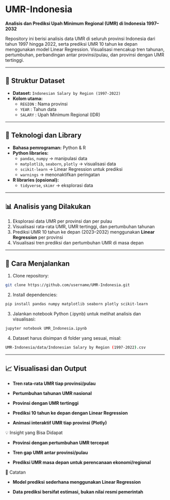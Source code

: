# UMR-Indonesia

**Analisis dan Prediksi Upah Minimum Regional (UMR) di Indonesia 1997–2032**  

Repository ini berisi analisis data UMR di seluruh provinsi Indonesia dari tahun 1997 hingga 2022, serta prediksi UMR 10 tahun ke depan menggunakan model Linear Regression. Visualisasi mencakup tren tahunan, pertumbuhan, perbandingan antar provinsi/pulau, dan provinsi dengan UMR tertinggi.

---

## 📂 Struktur Dataset

- **Dataset:** `Indonesian Salary by Region (1997-2022)`
- **Kolom utama:**
  - `REGION` : Nama provinsi
  - `YEAR` : Tahun data
  - `SALARY` : Upah Minimum Regional (IDR)

---

## 🔧 Teknologi dan Library

- **Bahasa pemrograman:** Python & R  
- **Python libraries:**
  - `pandas`, `numpy` → manipulasi data  
  - `matplotlib`, `seaborn`, `plotly` → visualisasi data  
  - `scikit-learn` → Linear Regression untuk prediksi  
  - `warnings` → menonaktifkan peringatan  
- **R libraries (opsional):**
  - `tidyverse`, `skimr` → eksplorasi data

---

## 📊 Analisis yang Dilakukan

1. Eksplorasi data UMR per provinsi dan per pulau  
2. Visualisasi rata-rata UMR, UMR tertinggi, dan pertumbuhan tahunan  
3. Prediksi UMR 10 tahun ke depan (2023–2032) menggunakan **Linear Regression** per provinsi  
4. Visualisasi tren prediksi dan pertumbuhan UMR di masa depan  

---

## 🔄 Cara Menjalankan

1. Clone repository:

```bash
git clone https://github.com/username/UMR-Indonesia.git
```

2. Install dependencies:

```bash 
pip install pandas numpy matplotlib seaborn plotly scikit-learn
```


3. Jalankan notebook Python (.ipynb) untuk melihat analisis dan visualisasi:

```bash
jupyter notebook UMR_Indonesia.ipynb
```

4. Dataset harus disimpan di folder yang sesuai, misal:

```bash
UMR-Indonesia/data/Indonesian Salary by Region (1997-2022).csv
```

---
## 📈 Visualisasi dan Output

- **Tren rata-rata UMR tiap provinsi/pulau**

- **Pertumbuhan tahunan UMR nasional**

- **Provinsi dengan UMR tertinggi**

- **Prediksi 10 tahun ke depan dengan Linear Regression**

- **Animasi interaktif UMR tiap provinsi (Plotly)**

💡 Insight yang Bisa Didapat

- **Provinsi dengan pertumbuhan UMR tercepat**

- **Tren gap UMR antar provinsi/pulau**

- **Prediksi UMR masa depan untuk perencanaan ekonomi/regional**

📌 Catatan

- **Model prediksi sederhana menggunakan Linear Regression**

- **Data prediksi bersifat estimasi, bukan nilai resmi pemerintah**

